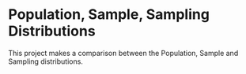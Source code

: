 # Population, Sample, Sampling Distributions

This project makes a comparison between the Population, Sample and Sampling distributions.
